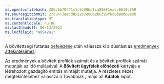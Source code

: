 ```yaml
---
ms.openlocfilehash: 326c6b70f41c1c5b90bafca88681eadc6610cf59
ms.sourcegitcommit: 27c5473eecd851263e60b2b6c96f6c0a99d68acb
ms.translationtype: MT
ms.contentlocale: hu-HU
ms.lasthandoff: 06/13/2022
ms.locfileid: "8954241"
---
```

A bővítettségi futtatás [befejezése](../enrichment-hub.md#run-or-refresh-enrichments) után válassza ki a dúsítást az [eredmények áttekintéséhez](../enrichment-hub.md#enrichment-results). 

Az eredmények a bővített profilok számát és a bővített profilok számát mutatják az idő múlásával. A **Bővített ügyfelek előnézeti** kártyája a létrehozott gazdagító entitás mintáját mutatja. A részletes nézet megtekintéséhez válassza a Továbbiak **,** majd az **Adatok** lapot.
